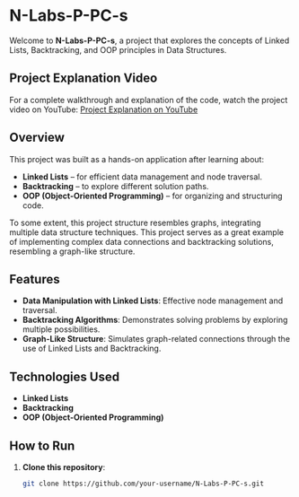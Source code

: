 # N-Labs-P-PC-s

Welcome to **N-Labs-P-PC-s**, a project that explores the concepts of Linked Lists, Backtracking, and OOP principles in Data Structures.

## Project Explanation Video

For a complete walkthrough and explanation of the code, watch the project video on YouTube:
[Project Explanation on YouTube](https://youtu.be/pmHNX29FL6g)

## Overview

This project was built as a hands-on application after learning about:
- **Linked Lists** – for efficient data management and node traversal.
- **Backtracking** – to explore different solution paths.
- **OOP (Object-Oriented Programming)** – for organizing and structuring code.

To some extent, this project structure resembles graphs, integrating multiple data structure techniques. This project serves as a great example of implementing complex data connections and backtracking solutions, resembling a graph-like structure.

## Features

- **Data Manipulation with Linked Lists**: Effective node management and traversal.
- **Backtracking Algorithms**: Demonstrates solving problems by exploring multiple possibilities.
- **Graph-Like Structure**: Simulates graph-related connections through the use of Linked Lists and Backtracking.

## Technologies Used

- **Linked Lists**
- **Backtracking**
- **OOP (Object-Oriented Programming)**

## How to Run

1. **Clone this repository**:
   ```bash
   git clone https://github.com/your-username/N-Labs-P-PC-s.git
